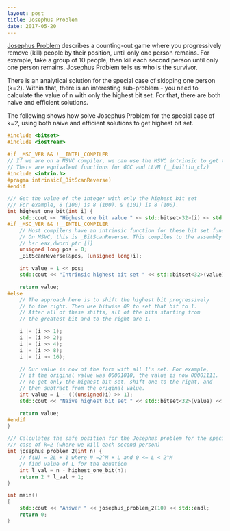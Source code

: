 ```yaml
---
layout: post
title: Josephus Problem
date: 2017-05-20
---
```


[Josephus Problem](https://en.wikipedia.org/wiki/Josephus_problem) describes a counting-out game where you progressively remove (kill) people by their position, until only one person remains. For example, take a group of 10 people, then kill each second person until only one person remains. Josephus Problem tells us who is the survivor.

There is an analytical solution for the special case of skipping one person (k=2). Within that, there is an interesting sub-problem - you need to calculate the value of n with only the highest bit set. For that, there are both naive and efficient solutions.

The following shows how solve Josephus Problem for the special case of k=2, using both naive and efficient solutions to get highest bit set.

```c++
#include <bitset>
#include <iostream>

#if _MSC_VER && !__INTEL_COMPILER
// If we are on a MSVC compiler, we can use the MSVC intrinsic to get the highest one bit
// There are equivalent functions for GCC and LLVM (__builtin_clz)
#include <intrin.h>
#pragma intrinsic(_BitScanReverse)
#endif

/// Get the value of the integer with only the highest bit set
/// For example, 8 (100) is 8 (100). 9 (101) is 8 (100).
int highest_one_bit(int i) {
    std::cout << "Highest one bit value " << std::bitset<32>(i) << std::endl;
#if _MSC_VER && !__INTEL_COMPILER
    // Most compilers have an intrinsic function for these bit set functions.
    // On MSVC, this is _BitScanReverse. This compiles to the assembly
    // bsr eax,dword ptr [i]
    unsigned long pos = 0;
    _BitScanReverse(&pos, (unsigned long)i);

    int value = 1 << pos;
    std::cout << "Intrinsic highest bit set " << std::bitset<32>(value) << std::endl;

    return value;
#else
    // The approach here is to shift the highest bit progressively
    // to the right. Then use bitwise OR to set that bit to 1.
    // After all of these shifts, all of the bits starting from
    // the greatest bit and to the right are 1.

    i |= (i >> 1);
    i |= (i >> 2);
    i |= (i >> 4);
    i |= (i >> 8);
    i |= (i >> 16);

    // Our value is now of the form with all 1's set. For example,
    // if the original value was 00001010, the value is now 00001111.
    // To get only the highest bit set, shift one to the right, and
    // then subtract from the original value.
    int value = i - (((unsigned)i) >> 1);
    std::cout << "Naive highest bit set " << std::bitset<32>(value) << std::endl;

    return value;
#endif
}

/// Calculates the safe position for the Josephus problem for the special
/// case of k=2 (where we kill each second person)
int josephus_problem_2(int n) {
    // f(N) = 2L + 1 where N =2^M + L and 0 <= L < 2^M
    // find value of L for the equation
    int l_val = n - highest_one_bit(n);
    return 2 * l_val + 1;
}

int main()
{
    std::cout << "Answer " << josephus_problem_2(10) << std::endl;
    return 0;
}
```